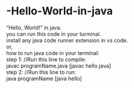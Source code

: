 # -Hello-World-in-java
“Hello, World!” in java.
<br>
you can run this code in your turminal.
<br>
install any java code runner extension in vs code.
<br>
or,
<br>
how to run java code in your terminal:
<br>
   step 1: //Run this line to compile:
   <br>
javac programName.java [javac hello.java]
   <br>
  step 2: //Run this line to run:
  <br>
java programName [java hello]
<br>


